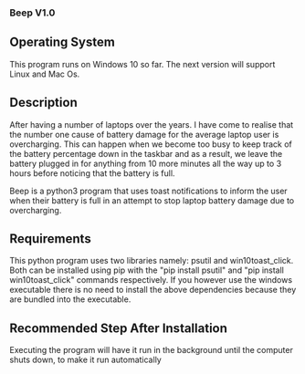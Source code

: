 ### Beep V1.0

## Operating System
This program runs on Windows 10 so far. The next version will support Linux and Mac Os.

## Description
After having a number of laptops over the years. I have come to realise that the number one cause of battery damage for the average laptop user is overcharging. This can happen when we become too busy to keep track of the battery percentage down in the taskbar and as a result, we leave the battery plugged in for anything from 10 more minutes all the way up to 3 hours before noticing that the battery is full.

Beep is a python3 program that uses toast notifications to inform the user when their battery is full in an attempt to stop laptop battery damage due to overcharging. 

## Requirements
This python program uses two libraries namely: psutil and win10toast_click. Both can be installed using pip with the "pip install psutil" and "pip install win10toast_click" commands respectively. If you however use the windows executable there is no need to install the above dependencies because they are bundled into the executable.

## Recommended Step After Installation
Executing the program will have it run in the background until the computer shuts down, to make it run automatically

